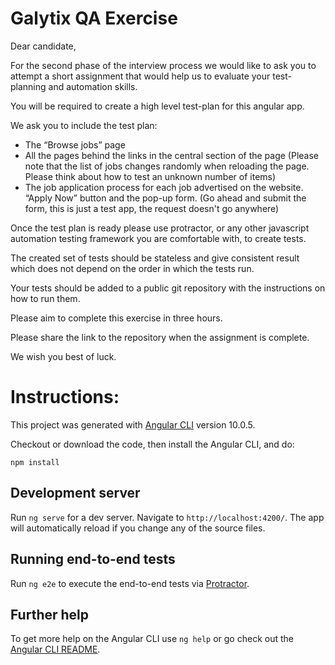 # Galytix QA Exercise

Dear candidate,

For the second phase of the interview process we would like to ask you to attempt a short assignment that would help us to evaluate your test-planning and automation skills.

You will be required to create a high level test-plan for this angular app.

We ask you to include the  test plan:

- The “Browse jobs” page
- All the pages behind the links in the central section of the page (Please note that the list of jobs changes randomly when reloading the page.  Please think about how to test an unknown number of items)  
- The job application process for each job advertised on the website. “Apply Now” button and the pop-up form. (Go ahead and submit the form, this is just a test app, the request doesn't go anywhere)

Once the test plan is ready please use protractor, or any other javascript automation testing framework you are comfortable with, to create tests. 

The created set of tests should be stateless and give consistent result which does not depend on the order in which the tests run. 

Your tests should be added to a public git repository with the instructions on how to run them.

Please aim to complete this exercise in three hours. 

Please share the link to the repository when the assignment is complete. 

We wish you best of luck.

# Instructions:

This project was generated with [Angular CLI](https://github.com/angular/angular-cli) version 10.0.5.

Checkout or download the code, then install the Angular CLI, and do:

`npm install`

## Development server

Run `ng serve` for a dev server. Navigate to `http://localhost:4200/`. The app will automatically reload if you change any of the source files.

## Running end-to-end tests

Run `ng e2e` to execute the end-to-end tests via [Protractor](http://www.protractortest.org/).

## Further help

To get more help on the Angular CLI use `ng help` or go check out the [Angular CLI README](https://github.com/angular/angular-cli/blob/master/README.md).
